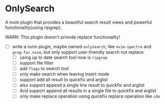 # OnlySearch

A nvim plugin that provides a beautiful search result views and powerful functionality(using ripgrep).

WARN: This plugin doesn't privode replace functionality!

- [ ] write a nvim plugin, maybe named `onlysearch`, like `nvim-spectre` and `grug-far.nvim`, but only support user-friendly search not replace
  + [ ] using up to date search tool now is `ripgrep`
  + [ ] support file filter
  + [ ] add `flags` to search tool
  + [ ] only make search when leaving insert mode
  + [ ] support add all result to quickfix and arglist
  + [ ] also support append a single line result to quickfix and arglist
  + [ ] And support append all results in a single file to quickfix and arglist
  + [ ] only make replace operation using quickfix replace operation like `cdo`
